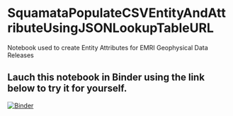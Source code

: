 # SquamataPopulateCSVEntityAndAttributeUsingJSONLookupTableURL
Notebook used to create Entity Attributes for EMRI Geophysical Data Releases

## Lauch this notebook in Binder using the link below to try it for yourself.

[![Binder](https://mybinder.org/badge_logo.svg)](https://mybinder.org/v2/gh/pbrown-usgs/SquamataPopulateCSVEntityAndAttributeUsingJSONLookupTableURL/HEAD)
